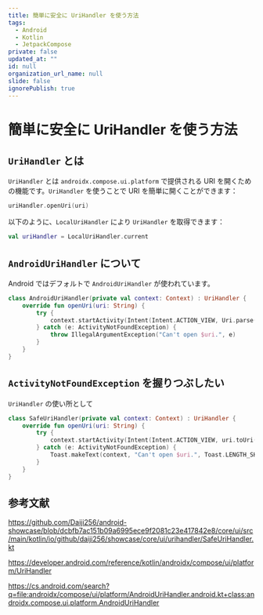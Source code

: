 ```yaml
---
title: 簡単に安全に UriHandler を使う方法
tags:
  - Android
  - Kotlin
  - JetpackCompose
private: false
updated_at: ""
id: null
organization_url_name: null
slide: false
ignorePublish: true
---
```


# 簡単に安全に UriHandler を使う方法

## `UriHandler` とは

`UriHandler` とは `androidx.compose.ui.platform` で提供される URI を開くための機能です。`UriHandler` を使うことで URI を簡単に開くことができます：

```kotlin
uriHandler.openUri(uri)
```

以下のように、`LocalUriHandler` により `UriHandler` を取得できます：

```kotlin
val uriHandler = LocalUriHandler.current
```

## `AndroidUriHandler` について

Android ではデフォルトで `AndroidUriHandler` が使われています。

```kotlin
class AndroidUriHandler(private val context: Context) : UriHandler {
    override fun openUri(uri: String) {
        try {
            context.startActivity(Intent(Intent.ACTION_VIEW, Uri.parse(uri)))
        } catch (e: ActivityNotFoundException) {
            throw IllegalArgumentException("Can't open $uri.", e)
        }
    }
}
```

## `ActivityNotFoundException` を握りつぶしたい

`UriHandler` の使い所として

```kotlin
class SafeUriHandler(private val context: Context) : UriHandler {
    override fun openUri(uri: String) {
        try {
            context.startActivity(Intent(Intent.ACTION_VIEW, uri.toUri()))
        } catch (e: ActivityNotFoundException) {
            Toast.makeText(context, "Can't open $uri.", Toast.LENGTH_SHORT).show()
        }
    }
}
```

## 参考文献

https://github.com/Daiji256/android-showcase/blob/dcbfb7ac151b09a6995ece9f2081c23e417842e8/core/ui/src/main/kotlin/io/github/daiji256/showcase/core/ui/urihandler/SafeUriHandler.kt

https://developer.android.com/reference/kotlin/androidx/compose/ui/platform/UriHandler

https://cs.android.com/search?q=file:androidx/compose/ui/platform/AndroidUriHandler.android.kt+class:androidx.compose.ui.platform.AndroidUriHandler
